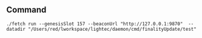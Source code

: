 ## Command

    ./fetch run --genesisSlot 157 --beaconUrl "http://127.0.0.1:9870"  --datadir "/Users/red/lworkspace/lightec/daemon/cmd/finalityUpdate/test"

